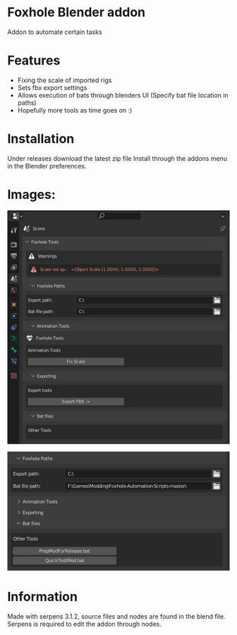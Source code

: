 # Foxhole Blender addon
Addon to automate certain tasks 

# Features 
- Fixing the scale of imported rigs 
- Sets fbx export settings 
- Allows execution of bats through blenders UI (Specify bat file location in paths)
- Hopefully more tools as time goes on :) 


# Installation 
Under releases download the latest zip file 
Install through the addons menu in the Blender preferences.

# Images: 

![menu](https://github.com/Austin12325/Foxhole-Blender-addon/blob/main/docs/blender_mdiGbm2cYo.png "Menu")

![bats](https://github.com/Austin12325/Foxhole-Blender-addon/blob/main/docs/blender_gNEiD9Wk9b.png "Bats")

# Information 
Made with serpens 3.1.2, source files and nodes are found in the blend file. 
Serpens is required to edit the addon through nodes. 
